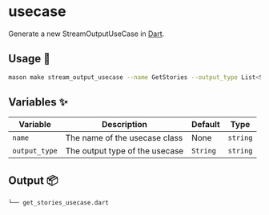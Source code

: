 # usecase

Generate a new StreamOutputUseCase in [Dart][1].

## Usage 🚀

```sh
mason make stream_output_usecase --name GetStories --output_type List<Story>
```

## Variables ✨

| Variable      | Description                    | Default  | Type     |
| ------------- | ------------------------------ | -------- | -------- |
| `name`        | The name of the usecase class  | None     | `string` |
| `output_type` | The output type of the usecase | `String` | `string` |

## Output 📦

```sh
└── get_stories_usecase.dart
```

[1]: https://dart.dev
